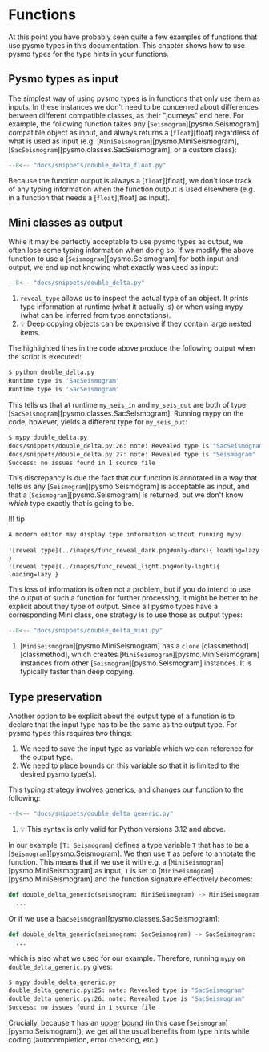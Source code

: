 # Functions

At this point you have probably seen quite a few examples of functions that
use pysmo types in this documentation. This chapter shows how to use pysmo
types for the type hints in your functions.

## Pysmo types as input

The simplest way of using pysmo types is in functions that only use them as
inputs. In these instances we don't need to be concerned about differences
between different compatible classes, as their "journeys" end here. For
example, the following function takes any [`Seismogram`][pysmo.Seismogram]
compatible object as input, and always returns a [`float`][float] regardless of
what is used as input (e.g. [`MiniSeismogram`][pysmo.MiniSeismogram],
[`SacSeismogram`][pysmo.classes.SacSeismogram], or a custom class):

```python title="double_delta_float.py"
--8<-- "docs/snippets/double_delta_float.py"
```

Because the function output is always a [`float`][float], we don't lose track
of any typing information when the function output is used elsewhere (e.g. in a
function that needs a [`float`][float] as input).

## Mini classes as output

While it may be perfectly acceptable to use pysmo types as output, we often
lose some typing information when doing so. If we modify the above function to
use a [`Seismogram`][pysmo.Seismogram] for both input and output, we end up not
knowing what exactly was used as input:

```python title="double_delta.py" hl_lines="25-26"
--8<-- "docs/snippets/double_delta.py"
```

1. `reveal_type` allows us to inspect the actual type of an object. It prints
  type information at runtime (what it actually is) or when using mypy (what
  can be inferred from type annotations).
2. :bulb: Deep copying objects can be expensive if they contain large nested
  items.

The highlighted lines in the code above produce the following output when the
script is executed:

<!-- termynal -->

```bash
$ python double_delta.py
Runtime type is 'SacSeismogram'
Runtime type is 'SacSeismogram'
```

This tells us that at runtime `my_seis_in` and `my_seis_out` are both of type
[`SacSeismogram`][pysmo.classes.SacSeismogram]. Running mypy on the code,
however, yields a different type for `my_seis_out`:

<!-- termynal -->

```bash
$ mypy double_delta.py
docs/snippets/double_delta.py:26: note: Revealed type is "SacSeismogram"
docs/snippets/double_delta.py:27: note: Revealed type is "Seismogram"
Success: no issues found in 1 source file
```

This discrepancy is due the fact that our function is annotated in a way that
tells us any [`Seismogram`][pysmo.Seismogram] is acceptable as input, and that
a [`Seismogram`][pysmo.Seismogram] is returned, but we don't know *which* type
exactly that is going to be.

!!! tip

    A modern editor may display type information without running mypy:

    ![reveal type](../images/func_reveal_dark.png#only-dark){ loading=lazy }
    ![reveal type](../images/func_reveal_light.png#only-light){ loading=lazy }

This loss of information is often not a problem, but if you do intend to use
the output of such a function for further processing, it might be better to be
explicit about they type of output. Since all pysmo types have a corresponding
Mini class, one strategy is to use those as output types:

```python title="double_delta_mini.py"
--8<-- "docs/snippets/double_delta_mini.py"
```

1. [`MiniSeismogram`][pysmo.MiniSeismogram] has a `clone`
  [classmethod][classmethod], which creates
  [`MiniSeismogram`][pysmo.MiniSeismogram] instances from other
  [`Seismogram`][pysmo.Seismogram] instances. It is typically faster than deep
  copying.

## Type preservation

Another option to be explicit about the output type of a function is to declare
that the input type has to be the same as the output type. For pysmo types this
requires two things:

1. We need to save the input type as variable which we can reference for the
  output type.
2. We need to place bounds on this variable so that it is limited to the
  desired pysmo type(s).

This typing strategy involves
[generics](https://mypy.readthedocs.io/en/stable/generics.html), and changes
our function to the following:

```python title="double_delta_generic.py" hl_lines="7"
--8<-- "docs/snippets/double_delta_generic.py"
```

1. :bulb: This syntax is only valid for Python versions 3.12 and above.

In our example `[T: Seismogram]` defines a type variable `T` that has to be a
[`Seismogram`][pysmo.Seismogram]. We then use `T` as before to annotate the
function. This means that if we use it with e.g. a
[`MiniSeismogram`][pysmo.MiniSeismogram] as input, `T` is set to
[`MiniSeismogram`][pysmo.MiniSeismogram] and the function signature effectively
becomes:

```python
def double_delta_generic(seismogram: MiniSeismogram) -> MiniSeismogram:
  ...
```

Or if we use a [`SacSeismogram`][pysmo.classes.SacSeismogram]:

```python
def double_delta_generic(seismogram: SacSeismogram) -> SacSeismogram:
  ...
```

which is also what we used for our example. Therefore, running `mypy` on
`double_delta_generic.py` gives:

<!-- termynal -->

```bash
$ mypy double_delta_generic.py
double_delta_generic.py:25: note: Revealed type is "SacSeismogram"
double_delta_generic.py:26: note: Revealed type is "SacSeismogram"
Success: no issues found in 1 source file
```

Crucially, because `T` has an
[upper bound](https://mypy.readthedocs.io/en/stable/generics.html#type-variables-with-upper-bounds)
(in this case [`Seismogram`][pysmo.Seismogram]),
we get all the usual benefits from type hints while coding (autocompletion,
error checking, etc.).
